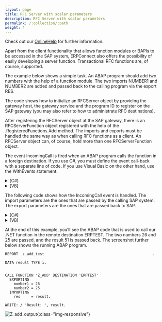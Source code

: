 ```yaml
---
layout: page
title: RFC Server with scalar parameters
description: RFC Server with scalar parameters
permalink: /:collection/:path
weight: 4
---
```


Check out our [OnlineHelp](https://help.theobald-software.com/en/) for further information.

Apart from the client functionality that allows function modules or BAPIs to be accessed in the SAP system, ERPConnect also offers the possibility of easily developing a server function. Transactional RFC functions are, of course, supported.

The example below shows a simple task. An ABAP program should add two numbers with the help of a function module. The two imports NUMBER1 and NUMBER2 are added and passed back to the calling program via the export RES.

The code shows how to initialize an RFCServer object by providing the gateway host, the gateway service and the program ID to register on the SAP gateway (you may also refer to how to administrate RFC destinations).

After registering the RFCServer object at the SAP gateway, there is an RFCServerFunction object registered with the help of the <ServerObject>.RegisteredFunctions.Add method. The imports and exports must be handled the same way as when calling RFC functions as a client. An RFCServer object can, of course, hold more than one RFCServerFunction object.

The event IncomingCall is fired when an ABAP program calls the function in a foreign destination. If you use C#, you must define the event call-back with a separate line of code. If you use Visual Basic on the other hand, use the WithEvents statement.

<details>
<summary>[C#]</summary>
{% highlight csharp %}
using ERPConnect;
  
static void Main(string[] args)
{
    // define server object
    RFCServer s = new RFCServer();
    s.GatewayHost = "hamlet";
    s.GatewayService = "sapgw11";
    s.ProgramID = "ERPTEST";
    s.IncomingCall+=new ERPConnect.RFCServer.OnIncomingCall(s_IncomingCall);
  
    // Add and register function module
    RFCServerFunction f = s.RegisteredFunctions.Add("Z_ADD");
    f.Imports.Add("NUMBER1",RFCTYPE.INT);
    f.Imports.Add("NUMBER2",RFCTYPE.INT);
    f.Exports.Add("RES",RFCTYPE.INT);
  
    // start server
    s.Start();
  
    Console.Write("Server started. Please press any key to stop");
    Console.ReadLine();
  
    s.Stop();
}
{% endhighlight %}
</details>

<details>
<summary>[VB]</summary>
{% highlight visualbasic %}
Imports ERPConnect
  
Module Module1
    Dim WithEvents s As New RFCServer
  
    Sub Main()
  
        ' define server object
        s.GatewayHost = "hamlet"
        s.GatewayService = "sapgw11"
        s.ProgramID = "ERPTEST"
  
        ' deifne registered function
        Dim f As RFCServerFunction
        f = s.RegisteredFunctions.Add("Z_ADD")
        f.Imports.Add("NUMBER1", RFCTYPE.INT)
        f.Imports.Add("NUMBER2", RFCTYPE.INT)
        f.Exports.Add("RES", RFCTYPE.INT)
  
        ' start server
        s.Start()
  
        Console.Write("Server is started. Please press any key to stop.")
        Console.ReadLine()
  
        s.Stop()
    End Sub
{% endhighlight %}
</details>

The following code shows how the IncomingCall event is handled. The import parameters are the ones that are passed by the calling SAP system. The export parameters are the ones that are passed back to SAP.


<details>
<summary>[C#]</summary>
{% highlight csharp %}
private static void s_IncomingCall(RFCServer Sender, RFCServerFunction CalledFunction)
{
    if (CalledFunction.FunctionName=="Z_ADD")
    {
        Int32 i1 = (Int32)CalledFunction.Imports["NUMBER1"].ParamValue;
        Int32 i2 = (Int32)CalledFunction.Imports["NUMBER2"].ParamValue;
        Int32 erg = i1 + i2;
        CalledFunction.Exports["RES"].ParamValue = erg;
        Console.WriteLine("Incoming Call");
    }
    else
        throw new ERPConnect.ERPException("Function unknown");
}
{% endhighlight %}
</details>

<details>
<summary>[VB]</summary>
{% highlight visualbasic %}
Private Sub s_IncomingCall(ByVal Sender As ERPConnect.RFCServer, _
   ByVal CalledFunction As ERPConnect.RFCServerFunction) Handles s.IncomingCall
        Dim i1 As Int32
        i1 = CalledFunction.Imports("NUMBER1").ParamValue
        Dim i2 As Int32
        i2 = CalledFunction.Imports("NUMBER2").ParamValue
        Dim res As Int32
        res = i1 + i2
        CalledFunction.Exports("RES").ParamValue = res
        Console.WriteLine("Incoming Call")
    End Sub
{% endhighlight %}
</details>

At the end of this example, you’ll see the ABAP code that is used to call our .NET function in the remote destination ERPTEST. The two numbers 26 and 25 are passed, and the result 51 is passed back. The screenshot further below shows the running ABAP program.

```
REPORT  z_add_test                                                  .

DATA result TYPE i.


CALL FUNCTION 'Z_ADD' DESTINATION 'ERPTEST'
  EXPORTING
    number1 = 26
    number2 = 25
  IMPORTING
    res     = result.

WRITE: / 'Result: ', result. 
```

![Z_add_output](/img/contents/Z_add_output.jpg){:class="img-responsive"}